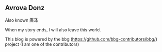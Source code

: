 ## Avrova Donz

Also known 唐泽


When my story ends, I will also leave this world.

This blog is powered by the bbg (https://github.com/bbg-contributors/bbg/) project (I am one of the contributors)